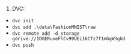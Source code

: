 1. DVC:

* `dvc init`
* `dvc add .\data\FashionMNIST\raw`
* `dvc remote add -d storage gdrive://1DGERuoeFlCv99UEi16CTz7f1mGgW3gkU`
* `dvc push`